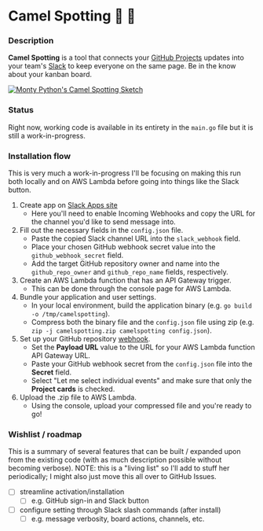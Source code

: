 # Camel Spotting :camel: :telescope:

### Description

**Camel Spotting** is a tool that connects your [GitHub Projects](https://help.github.com/articles/about-project-boards/) updates into your team's [Slack](https://slack.com/) to keep everyone on the same page. Be in the know about your kanban board.

[![Monty Python's Camel Spotting Sketch](https://img.youtube.com/vi/6RexQLrcqwc/0.jpg)](https://www.youtube.com/watch?v=6RexQLrcqwc)

### Status

Right now, working code is available in its entirety in the `main.go` file but it is still a work-in-progress.

### Installation flow

This is very much a work-in-progress I'll be focusing on making this run both locally and on AWS Lambda before going into things like the Slack button.

1. Create app on [Slack Apps site](https://api.slack.com/slack-apps)
    - Here you'll need to enable Incoming Webhooks and copy the URL for the
  channel you'd like to send message into.
2. Fill out the necessary fields in the `config.json` file.
    - Paste the copied Slack channel URL into the `slack_webhook` field.
    - Place your chosen GitHub webhook secret value into the
  `github_webhook_secret` field.
    - Add the target GitHub repository owner and name into the
  `github_repo_owner` and `github_repo_name` fields, respectively.
3. Create an AWS Lambda function that has an API Gateway trigger.
    - This can be done through the console page for AWS Lambda.
4. Bundle your application and user settings.
    - In your local environment, build the application binary (e.g.
  `go build -o /tmp/camelspotting`).
    - Compress both the binary file and the `config.json` file using zip (e.g.
  `zip -j camelspotting.zip camelspotting config.json`).
5. Set up your GitHub repository [webhook](https://developer.github.com/webhooks/creating/).
    - Set the **Payload URL** value to the URL for your AWS Lambda function
  API Gateway URL.
    - Paste your GitHub webhook secret from the `config.json` file into the
  **Secret** field.
    - Select "Let me select individual events" and make sure that only the
  **Project cards** is checked.
6. Upload the .zip file to AWS Lambda.
    - Using the console, upload your compressed file and you're ready to go!

### Wishlist / roadmap

This is a summary of several features that can be built / expanded upon from
the existing code (with as much description possible without becoming verbose).
NOTE: this is a "living list" so I'll add to stuff her periodically; I might
also just move this all over to GitHub Issues.

- [ ] streamline activation/installation
  - [ ] e.g. GitHub sign-in and Slack button
- [ ] configure setting through Slack slash commands (after install)
  - [ ] e.g. message verbosity, board actions, channels, etc.
